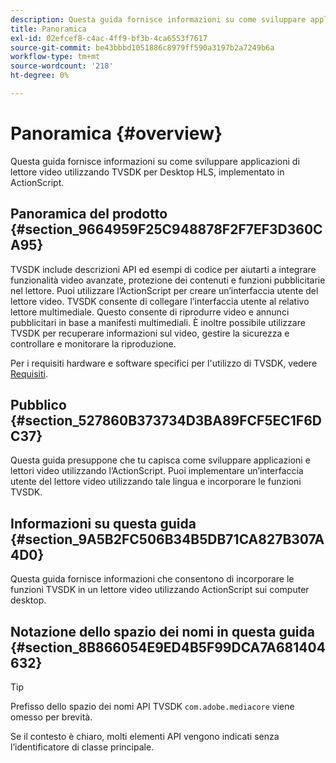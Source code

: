 ```yaml
---
description: Questa guida fornisce informazioni su come sviluppare applicazioni di lettore video utilizzando TVSDK per Desktop HLS, implementato in ActionScript.
title: Panoramica
exl-id: 02efcef8-c4ac-4ff9-bf3b-4ca6553f7617
source-git-commit: be43bbbd1051886c8979ff590a3197b2a7249b6a
workflow-type: tm+mt
source-wordcount: '218'
ht-degree: 0%

---
```


# Panoramica {#overview}

Questa guida fornisce informazioni su come sviluppare applicazioni di lettore video utilizzando TVSDK per Desktop HLS, implementato in ActionScript.

## Panoramica del prodotto {#section_9664959F25C948878F2F7EF3D360CA95}

TVSDK include descrizioni API ed esempi di codice per aiutarti a integrare funzionalità video avanzate, protezione dei contenuti e funzioni pubblicitarie nel lettore. Puoi utilizzare l’ActionScript per creare un’interfaccia utente del lettore video. TVSDK consente di collegare l’interfaccia utente al relativo lettore multimediale. Questo consente di riprodurre video e annunci pubblicitari in base a manifesti multimediali. È inoltre possibile utilizzare TVSDK per recuperare informazioni sul video, gestire la sicurezza e controllare e monitorare la riproduzione.

Per i requisiti hardware e software specifici per l&#39;utilizzo di TVSDK, vedere [Requisiti](../../c-psdk-dhls-1.4-introduction/overview-prod-audience-guide/requirements/r-psdk-dhls-1.4-requirements-system.md).

## Pubblico {#section_527860B373734D3BA89FCF5EC1F6DC37}

Questa guida presuppone che tu capisca come sviluppare applicazioni e lettori video utilizzando l’ActionScript. Puoi implementare un’interfaccia utente del lettore video utilizzando tale lingua e incorporare le funzioni TVSDK.

## Informazioni su questa guida {#section_9A5B2FC506B34B5DB71CA827B307A4D0}

Questa guida fornisce informazioni che consentono di incorporare le funzioni TVSDK in un lettore video utilizzando ActionScript sui computer desktop.

## Notazione dello spazio dei nomi in questa guida {#section_8B866054E9ED4B5F99DCA7A681404632}

>[!TIP]
>
>Prefisso dello spazio dei nomi API TVSDK `com.adobe.mediacore` viene omesso per brevità.
>
>Se il contesto è chiaro, molti elementi API vengono indicati senza l’identificatore di classe principale.
